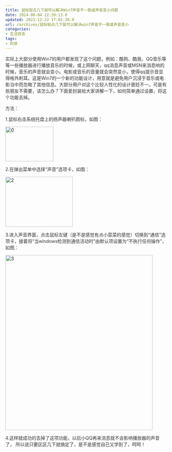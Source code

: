```yaml
---
title: 鼠标轻点几下就可以解决Win7声音不一致或声音变小问题
date: 2014-08-04 22:39:13.0
updated: 2021-12-22 17:01:20.0
url: /archives/鼠标轻点几下就可以解决win7声音不一致或声音变小
categories: 
- 生活百态
tags: 
- 封装
---
```


<p style="color: #333333;">实际上大部分使用Win7的用户都发现了这个问题，例如：酷狗、酷我、QQ音乐等等一些播放器进行播放音乐的时候，或上网聊天，qq消息声音或MSN来消息响的时候，音乐的声音就会变小。电影或音乐的音量就会突然变小，使得qq提示音显得格外刺耳。这是Win7的一个新的功能设计，用意就是避免用户沉浸于音乐或电影当中而忽略了其他信息。大部分用户对这个比较人性化的设计褒贬不一。可是有些朋友不需要，该怎么办？下面爱封装给大家讲解一下，如何简单通过设置，将这个功能去掉。</p>
<p style="color: #333333;">方法：</p>
<p style="color: #333333;">1.鼠标右击系统托盘上的扬声器喇叭图标，如图：</p>
<p style="color: #333333;"><a href="http://uu126.cn/wp-content/uploads/2014/08/0.jpg"><img class="alignnone size-full wp-image-1118" src="http://uu126.cn/wp-content/uploads/2014/08/0.jpg" alt="0" width="150" height="108" /></a></p>
<p style="color: #333333;"></p>
<p style="color: #333333;">2.在弹出菜单中选择“声音”选项卡，如图：</p>
<p style="color: #333333;"><a href="http://uu126.cn/wp-content/uploads/2014/08/2.jpg"><img class="alignnone size-full wp-image-1119" src="http://uu126.cn/wp-content/uploads/2014/08/2.jpg" alt="2" width="210" height="156" /></a></p>
<p style="color: #333333;">3.进入声音界面，点击鼠标左键（是不是感觉有点小菜菜的感觉）切换到“通信”选项卡，接着将“当windows检测到通信活动时”由默认项设置为“不执行任何操作”，如图：</p>
<p style="color: #333333;"><a href="http://uu126.cn/wp-content/uploads/2014/08/3.jpg"><img class="alignnone size-full wp-image-1120" src="http://uu126.cn/wp-content/uploads/2014/08/3.jpg" alt="3" width="460" height="545" /></a></p>
<p style="color: #333333;">4.这样就成功的去掉了这项功能，以后小QQ再来消息就不会影响播放器的声音了， 所以说只要区区几下就搞定了，是不是感觉自己又学到了，呵呵！</p>